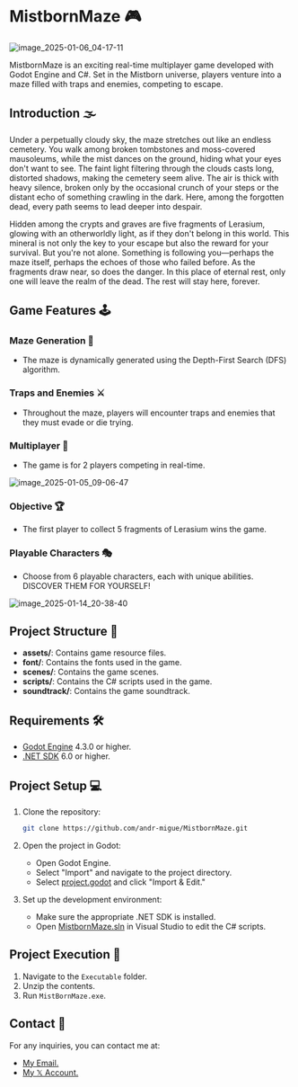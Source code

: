# MistbornMaze 🎮

![image_2025-01-06_04-17-11](https://github.com/user-attachments/assets/d0d51543-7d5d-46a5-ad7a-95515673488f)

MistbornMaze is an exciting real-time multiplayer game developed with Godot Engine and C#. Set in the Mistborn universe, players venture into a maze filled with traps and enemies, competing to escape.

## Introduction 🌫️

Under a perpetually cloudy sky, the maze stretches out like an endless cemetery. You walk among broken tombstones and moss-covered mausoleums, while the mist dances on the ground, hiding what your eyes don't want to see. The faint light filtering through the clouds casts long, distorted shadows, making the cemetery seem alive. The air is thick with heavy silence, broken only by the occasional crunch of your steps or the distant echo of something crawling in the dark. Here, among the forgotten dead, every path seems to lead deeper into despair.

Hidden among the crypts and graves are five fragments of Lerasium, glowing with an otherworldly light, as if they don't belong in this world. This mineral is not only the key to your escape but also the reward for your survival. But you're not alone. Something is following you—perhaps the maze itself, perhaps the echoes of those who failed before. As the fragments draw near, so does the danger. In this place of eternal rest, only one will leave the realm of the dead. The rest will stay here, forever.

## Game Features 🕹️

### Maze Generation 🔄
- The maze is dynamically generated using the Depth-First Search (DFS) algorithm.

### Traps and Enemies ⚔️
- Throughout the maze, players will encounter traps and enemies that they must evade or die trying.

### Multiplayer 👥
- The game is for 2 players competing in real-time.

![image_2025-01-05_09-06-47](https://github.com/user-attachments/assets/61736b0d-bccb-4d3c-a3fd-2d46efe9c8d2)

### Objective 🏆
- The first player to collect 5 fragments of Lerasium wins the game.

### Playable Characters 🎭
- Choose from 6 playable characters, each with unique abilities. DISCOVER THEM FOR YOURSELF!

![image_2025-01-14_20-38-40](https://github.com/user-attachments/assets/80434e76-7272-4a15-acd5-6f4189fd77fa)

## Project Structure 📂

- **assets/**: Contains game resource files.
- **font/**: Contains the fonts used in the game.
- **scenes/**: Contains the game scenes.
- **scripts/**: Contains the C# scripts used in the game.
- **soundtrack/**: Contains the game soundtrack.

## Requirements 🛠️

- [Godot Engine](https://godotengine.org/) 4.3.0 or higher.
- [.NET SDK](https://dotnet.microsoft.com/download) 6.0 or higher.

## Project Setup 💻

1. Clone the repository:
    ```sh
    git clone https://github.com/andr-migue/MistbornMaze.git
    ```

2. Open the project in Godot:
    - Open Godot Engine.
    - Select "Import" and navigate to the project directory.
    - Select [project.godot](http://_vscodecontentref_/0) and click "Import & Edit."

3. Set up the development environment:
    - Make sure the appropriate .NET SDK is installed.
    - Open [MistbornMaze.sln](http://_vscodecontentref_/1) in Visual Studio to edit the C# scripts.

## Project Execution 🚀

1. Navigate to the `Executable` folder.
2. Unzip the contents.
3. Run `MistBornMaze.exe`.

## Contact 📧

For any inquiries, you can contact me at:  
- [My Email.](mailto:miguelzamora210405@gmail.com)
- [My 𝕏 Account.](https://x.com/andr_migue)

